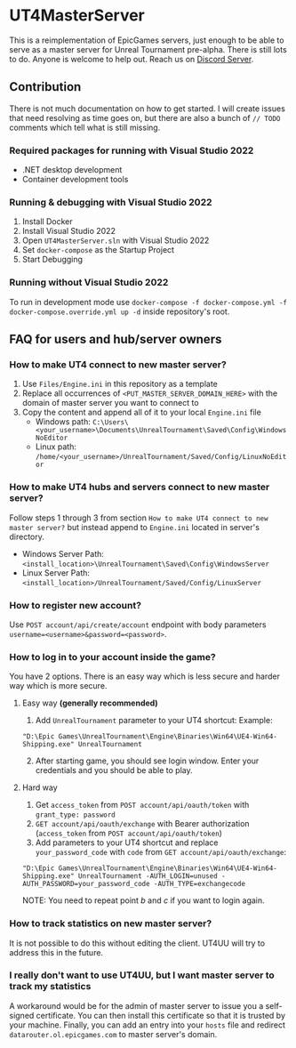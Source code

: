 # UT4MasterServer

This is a reimplementation of EpicGames servers, just enough to be able to serve as a master server for Unreal Tournament pre-alpha. There is still lots to do. Anyone is welcome to help out. Reach us on [Discord Server](https://discord.gg/2DaCWkK).

## Contribution

There is not much documentation on how to get started. I will create issues that need resolving as time goes on, but there are also a bunch of `// TODO` comments which tell what is still missing.

### Required packages for running with Visual Studio 2022

- .NET desktop development
- Container development tools

### Running & debugging with Visual Studio 2022

1. Install Docker
2. Install Visual Studio 2022
3. Open `UT4MasterServer.sln` with Visual Studio 2022
4. Set `docker-compose` as the Startup Project
5. Start Debugging

### Running without Visual Studio 2022

To run in development mode use `docker-compose -f docker-compose.yml -f docker-compose.override.yml up -d` inside repository's root.

## FAQ for users and hub/server owners

### How to make UT4 connect to new master server?

1. Use `Files/Engine.ini` in this repository as a template
2. Replace all occurrences of `<PUT_MASTER_SERVER_DOMAIN_HERE>` with the domain of master server you want to connect to
3. Copy the content and append all of it to your local `Engine.ini` file
    - Windows path: `C:\Users\<your_username>\Documents\UnrealTournament\Saved\Config\WindowsNoEditor`
    - Linux path: `/home/<your_username>/UnrealTournament/Saved/Config/LinuxNoEditor`

### How to make UT4 hubs and servers connect to new master server?

Follow steps 1 through 3 from section `How to make UT4 connect to new master server?` but instead append to `Engine.ini` located in server's directory.

- Windows Server Path: `<install_location>\UnrealTournament\Saved\Config\WindowsServer`
- Linux Server Path: `<install_location>/UnrealTournament/Saved/Config/LinuxServer`

### How to register new account?

Use `POST account/api/create/account` endpoint with body parameters `username=<username>&password=<password>`.

### How to log in to your account inside the game?

You have 2 options. There is an easy way which is less secure and harder way which is more secure.

1. Easy way **(generally recommended)**
    1. Add `UnrealTournament` parameter to your UT4 shortcut:
    Example:

    ```text
    "D:\Epic Games\UnrealTournament\Engine\Binaries\Win64\UE4-Win64-Shipping.exe" UnrealTournament
    ```

    2. After starting game, you should see login window. Enter your credentials and you should be able to play.
2. Hard way
    1. Get `access_token` from `POST account/api/oauth/token` with `grant_type: password`
    2. `GET account/api/oauth/exchange` with Bearer authorization (`access_token` from `POST account/api/oauth/token`)
    3. Add parameters to your UT4 shortcut and replace `your_password_code` with `code` from `GET account/api/oauth/exchange`:

    ```text
    "D:\Epic Games\UnrealTournament\Engine\Binaries\Win64\UE4-Win64-Shipping.exe" UnrealTournament -AUTH_LOGIN=unused -AUTH_PASSWORD=your_password_code -AUTH_TYPE=exchangecode
    ```

    NOTE: You need to repeat point *b* and *c* if you want to login again.

### How to track statistics on new master server?

It is not possible to do this without editing the client. UT4UU will try to address this in the future.

### I really don't want to use UT4UU, but I want master server to track my statistics

A workaround would be for the admin of master server to issue you a self-signed certificate. You can then install this certificate so that it is trusted by your machine. Finally, you can add an entry into your `hosts` file and redirect `datarouter.ol.epicgames.com` to master server's domain.
